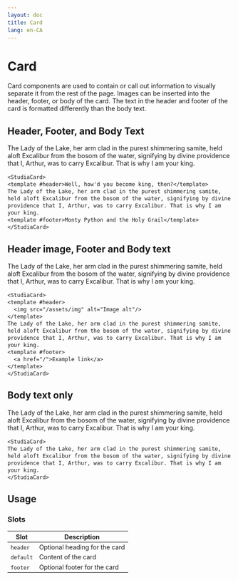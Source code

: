 ```yaml
---
layout: doc
title: Card
lang: en-CA
---
```


<script setup>
import StudiaCard from '../../src/components/StudiaCard.vue'
</script>

# Card

Card components are used to contain or call out information to visually separate it from the rest of the page.
Images can be inserted into the header, footer, or body of the card. The text in the header and footer of the card is formatted differently than the body text.

## Header, Footer, and Body Text

<StudiaCard>
<template #header>Well, how'd you become king, then?</template>
The Lady of the Lake, her arm clad in the purest shimmering samite, held aloft Excalibur from the bosom of the water, signifying by divine providence that I, Arthur, was to carry Excalibur. That is why I am your king.
<template #footer>Monty Python and the Holy Grail</template>
</StudiaCard>

```vue
<StudiaCard>
<template #header>Well, how'd you become king, then?</template>
The Lady of the Lake, her arm clad in the purest shimmering samite, held aloft Excalibur from the bosom of the water, signifying by divine providence that I, Arthur, was to carry Excalibur. That is why I am your king.
<template #footer>Monty Python and the Holy Grail</template>
</StudiaCard>
```

## Header image, Footer and Body text
<StudiaCard>
<template #header>
<img src="../assets/montypython-king.webp" alt="Monty Python GIF - I didn't vote for you"/>
</template>
The Lady of the Lake, her arm clad in the purest shimmering samite, held aloft Excalibur from the bosom of the water, signifying by divine providence that I, Arthur, was to carry Excalibur. That is why I am your king.
<template #footer><a href="/">Example link</a></template>
</StudiaCard>

```vue
<StudiaCard>
<template #header>
  <img src="/assets/img" alt="Image alt"/>
</template>
The Lady of the Lake, her arm clad in the purest shimmering samite, held aloft Excalibur from the bosom of the water, signifying by divine providence that I, Arthur, was to carry Excalibur. That is why I am your king.
<template #footer>
  <a href="/">Example link</a>
</template>
</StudiaCard>
```

## Body text only
<StudiaCard>
The Lady of the Lake, her arm clad in the purest shimmering samite, held aloft Excalibur from the bosom of the water, signifying by divine providence that I, Arthur, was to carry Excalibur. That is why I am your king.
</StudiaCard>

```vue
<StudiaCard>
The Lady of the Lake, her arm clad in the purest shimmering samite, held aloft Excalibur from the bosom of the water, signifying by divine providence that I, Arthur, was to carry Excalibur. That is why I am your king.
</StudiaCard>
```

## Usage
### Slots
| Slot      | Description                   |
|-----------|-------------------------------|
| `header`  | Optional heading for the card |
| `default` | Content of the card           |
| `footer`  | Optional footer for the card  |
